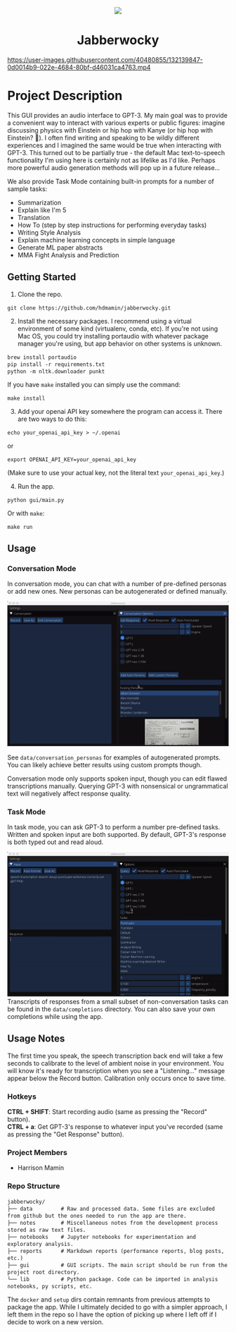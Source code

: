 <p align='center'>
<img src='data/icons/icon.png' height='100'>
<h1 align='center'>Jabberwocky</h1>
</p>

https://user-images.githubusercontent.com/40480855/132139847-0d0014b9-022e-4684-80bf-d46031ca4763.mp4

# Project Description

This GUI provides an audio interface to GPT-3. My main goal was to provide a convenient way to interact with various experts or public figures: imagine discussing physics with Einstein or hip hop with Kanye (or hip hop with Einstein? 🤔). I often find writing and speaking to be wildly different experiences and I imagined the same would be true when interacting with GPT-3. This turned out to be partially true - the default Mac text-to-speech functionality I'm using here is certainly not as lifelike as I'd like. Perhaps more powerful audio generation methods will pop up in a future release...

We also provide Task Mode containing built-in prompts for a number of sample tasks:

- Summarization
- Explain like I'm 5
- Translation
- How To (step by step instructions for performing everyday tasks)
- Writing Style Analysis
- Explain machine learning concepts in simple language
- Generate ML paper abstracts
- MMA Fight Analysis and Prediction

## Getting Started

1. Clone the repo.

```
git clone https://github.com/hdmamin/jabberwocky.git
```

2. Install the necessary packages. I recommend using a virtual environment of some kind (virtualenv, conda, etc). If you're not using Mac OS, you could try installing portaudio with whatever package manager you're using, but app behavior on other systems is unknown.

```
brew install portaudio
pip install -r requirements.txt
python -m nltk.downloader punkt
```

If you have `make` installed you can simply use the command:

```
make install
```

3. Add your openai API key somewhere the program can access it. There are two ways to do this:

```
echo your_openai_api_key > ~/.openai
```

or

```
export OPENAI_API_KEY=your_openai_api_key
```

(Make sure to use your actual key, not the literal text `your_openai_api_key`.)

4. Run the app.

```
python gui/main.py
```

Or with `make`:

```
make run
```

## Usage

### Conversation Mode

In conversation mode, you can chat with a number of pre-defined personas or add new ones. New personas can be autogenerated or defined manually. 

![](data/clips/demo/add_persona.gif)

See `data/conversation_personas` for examples of autogenerated prompts. You can likely achieve better results using custom prompts though.

Conversation mode only supports spoken input, though you can edit flawed transcriptions manually. Querying GPT-3 with nonsensical or ungrammatical text will negatively affect response quality.

### Task Mode

In task mode, you can ask GPT-3 to perform a number pre-defined tasks. Written and spoken input are both supported. By default, GPT-3's response is both typed out and read aloud.

![](data/clips/demo/punctuation.gif)
Transcripts of responses from a small subset of non-conversation tasks can be found in the `data/completions` directory. You can also save your own completions while using the app.

## Usage Notes

The first time you speak, the speech transcription back end will take a few seconds to calibrate to the level of ambient noise in your environment. You will know it's ready for transcription when you see a "Listening..." message appear below the Record button. Calibration only occurs once to save time.

### Hotkeys

**CTRL + SHIFT**: Start recording audio (same as pressing the "Record" button).  
**CTRL + a**: Get GPT-3's response to whatever input you've recorded (same as pressing the "Get Response" button).

### Project Members
* Harrison Mamin

### Repo Structure
```
jabberwocky/
├── data         # Raw and processed data. Some files are excluded from github but the ones needed to run the app are there.
├── notes        # Miscellaneous notes from the development process stored as raw text files.
├── notebooks    # Jupyter notebooks for experimentation and exploratory analysis.
├── reports      # Markdown reports (performance reports, blog posts, etc.)
├── gui          # GUI scripts. The main script should be run from the project root directory. 
└── lib          # Python package. Code can be imported in analysis notebooks, py scripts, etc.
```

The `docker` and `setup` dirs contain remnants from previous attempts to package the app. While I ultimately decided to go with a simpler approach, I left them in the repo so I have the option of picking up where I left off if I decide to work on a new version.
